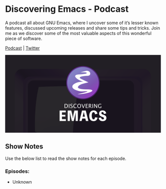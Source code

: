 # Discovering Emacs - Podcast

A podcast all about GNU Emacs, where I uncover some of it’s lesser known
features, discussed upcoming releases and share some tips and tricks. Join me as
we discover some of the most valuable aspects of this wonderful piece of
software.

[Podcast](https://www.discovering-emacs.com) | [Twitter](https://twitter.com/DiscoverEmacs_)

![Discovering Emacs](/assets/images/discovering-emacs-podcast-banner.png "Podcast banner for: Discovering Emacs")

## Show Notes

Use the below list to read the show notes for each episode.

### Episodes:

- Unknown
